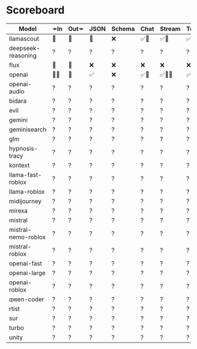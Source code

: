 # Scoreboard

| Model               | ➛In   | Out➛   | JSON | Schema | Chat | Stream | Tool | Batch | Seed | File | Cite | Think | Probs | Limits |
| ------------------- | ----- | ------ | ---- | ------ | ---- | ------ | ---- | ----- | ---- | ---- | ---- | ----- | ----- | ------ |
| llamascout          | 💬    | 💬     | 🤪   | ❌     | ✅🤪 | ✅🤪   | ✅💥 | ❌    | ✅   | ❌   | ❌   | ❌    | ❌    | ❌     |
| deepseek-reasoning  | ?     | ?      | ?    | ?      | ?    | ?      | ?    | ?     | ?    | ?    | ?    | ?     | ?     | ?      |
| flux                | 💬    | 📸     | ❌   | ❌     | ❌   | ❌     | ❌   | ❌    | ✅   | ❌   | ❌   | ❌    | ❌    | ❌     |
| openai              | 💬📸  | 💬     | ✅   | ❌     | ✅🤪 | ✅💸🤪 | ✅🧐 | ❌    | ✅   | ❌   | ❌   | ❌    | ❌    | ❌     |
| openai-audio        | ?     | ?      | ?    | ?      | ?    | ?      | ?    | ?     | ?    | ?    | ?    | ?     | ?     | ?      |
| bidara              | ?     | ?      | ?    | ?      | ?    | ?      | ?    | ?     | ?    | ?    | ?    | ?     | ?     | ?      |
| evil                | ?     | ?      | ?    | ?      | ?    | ?      | ?    | ?     | ?    | ?    | ?    | ?     | ?     | ?      |
| gemini              | ?     | ?      | ?    | ?      | ?    | ?      | ?    | ?     | ?    | ?    | ?    | ?     | ?     | ?      |
| geminisearch        | ?     | ?      | ?    | ?      | ?    | ?      | ?    | ?     | ?    | ?    | ?    | ?     | ?     | ?      |
| glm                 | ?     | ?      | ?    | ?      | ?    | ?      | ?    | ?     | ?    | ?    | ?    | ?     | ?     | ?      |
| hypnosis-tracy      | ?     | ?      | ?    | ?      | ?    | ?      | ?    | ?     | ?    | ?    | ?    | ?     | ?     | ?      |
| kontext             | ?     | ?      | ?    | ?      | ?    | ?      | ?    | ?     | ?    | ?    | ?    | ?     | ?     | ?      |
| llama-fast-roblox   | ?     | ?      | ?    | ?      | ?    | ?      | ?    | ?     | ?    | ?    | ?    | ?     | ?     | ?      |
| llama-roblox        | ?     | ?      | ?    | ?      | ?    | ?      | ?    | ?     | ?    | ?    | ?    | ?     | ?     | ?      |
| midijourney         | ?     | ?      | ?    | ?      | ?    | ?      | ?    | ?     | ?    | ?    | ?    | ?     | ?     | ?      |
| mirexa              | ?     | ?      | ?    | ?      | ?    | ?      | ?    | ?     | ?    | ?    | ?    | ?     | ?     | ?      |
| mistral             | ?     | ?      | ?    | ?      | ?    | ?      | ?    | ?     | ?    | ?    | ?    | ?     | ?     | ?      |
| mistral-nemo-roblox | ?     | ?      | ?    | ?      | ?    | ?      | ?    | ?     | ?    | ?    | ?    | ?     | ?     | ?      |
| mistral-roblox      | ?     | ?      | ?    | ?      | ?    | ?      | ?    | ?     | ?    | ?    | ?    | ?     | ?     | ?      |
| openai-fast         | ?     | ?      | ?    | ?      | ?    | ?      | ?    | ?     | ?    | ?    | ?    | ?     | ?     | ?      |
| openai-large        | ?     | ?      | ?    | ?      | ?    | ?      | ?    | ?     | ?    | ?    | ?    | ?     | ?     | ?      |
| openai-roblox       | ?     | ?      | ?    | ?      | ?    | ?      | ?    | ?     | ?    | ?    | ?    | ?     | ?     | ?      |
| qwen-coder          | ?     | ?      | ?    | ?      | ?    | ?      | ?    | ?     | ?    | ?    | ?    | ?     | ?     | ?      |
| rtist               | ?     | ?      | ?    | ?      | ?    | ?      | ?    | ?     | ?    | ?    | ?    | ?     | ?     | ?      |
| sur                 | ?     | ?      | ?    | ?      | ?    | ?      | ?    | ?     | ?    | ?    | ?    | ?     | ?     | ?      |
| turbo               | ?     | ?      | ?    | ?      | ?    | ?      | ?    | ?     | ?    | ?    | ?    | ?     | ?     | ?      |
| unity               | ?     | ?      | ?    | ?      | ?    | ?      | ?    | ?     | ?    | ?    | ?    | ?     | ?     | ?      |
